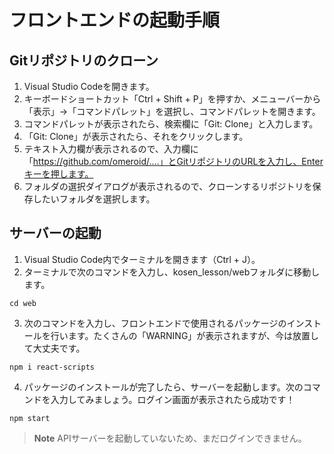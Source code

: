 # フロントエンドの起動手順

## Gitリポジトリのクローン
1. Visual Studio Codeを開きます。
2. キーボードショートカット「Ctrl + Shift + P」を押すか、メニューバーから「表示」→「コマンドパレット」を選択し、コマンドパレットを開きます。
3. コマンドパレットが表示されたら、検索欄に「Git: Clone」と入力します。
4. 「Git: Clone」が表示されたら、それをクリックします。
5. テキスト入力欄が表示されるので、入力欄に「https://github.com/omeroid/....」とGitリポジトリのURLを入力し、Enterキーを押します。
6. フォルダの選択ダイアログが表示されるので、クローンするリポジトリを保存したいフォルダを選択します。

## サーバーの起動
1. Visual Studio Code内でターミナルを開きます（Ctrl + J）。
2. ターミナルで次のコマンドを入力し、kosen_lesson/webフォルダに移動します。
 ```
 cd web
 ```
3. 次のコマンドを入力し、フロントエンドで使用されるパッケージのインストールを行います。たくさんの「WARNING」が表示されますが、今は放置して大丈夫です。
 ```
 npm i react-scripts
 ```
4. パッケージのインストールが完了したら、サーバーを起動します。次のコマンドを入力してみましょう。ログイン画面が表示されたら成功です！
 ```
 npm start
 ```
> **Note**
> APIサーバーを起動していないため、まだログインできません。